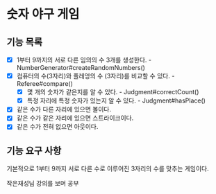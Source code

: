 # 숫자 야구 게임

## 기능 목록

- [X] 1부터 9까지의 서로 다른 임의의 수 3개를 생성한다. - NumberGenerator#createRandomNumbers()
- [X] 컴퓨터의 수(3자리)와 플레엉의 수 (3자리)를 비교할 수 있다. - Referee#compare()
    - [X] 몇 개의 숫자가 같은지를 알 수 있다. - Judgment#correctCount()
    - [X] 특정 자리에 특정 숫자가 있는지 알 수 있다. - Judgment#hasPlace()
- [X] 같은 수가 다른 자리에 있으면 볼이다.
- [X] 같은 수가 같은 자리에 있으면 스트라이크이다.
- [X] 같은 수가 전혀 없으면 아웃이다.

## 기능 요구 사항

기본적으로 1부터 9까지 서로 다른 수로 이루어진 3자리의 수를 맞추는 게임이다.

작은재성님 강의를 보며 공부
    
    
    